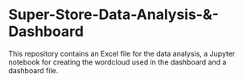 # Super-Store-Data-Analysis-&-Dashboard
This repository contains an Excel file for the data analysis, a Jupyter notebook for creating the wordcloud used in the dashboard and a dashboard file. 
